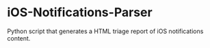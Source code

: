 # iOS-Notifications-Parser
Python script that generates a HTML triage report of iOS notifications content.
